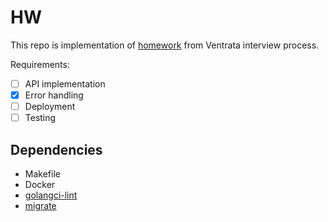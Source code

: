 # HW

This repo is implementation of [homework](https://paper.dropbox.com/doc/Golang-Task-SRHVn4MGthOvIUZS8R1By)
from Ventrata interview process.

Requirements:
- [ ] API implementation
- [x] Error handling
- [ ] Deployment
- [ ] Testing

## Dependencies

- Makefile
- Docker
- [golangci-lint](https://golangci-lint.run/welcome/install/)
- [migrate](https://github.com/golang-migrate/migrate)
